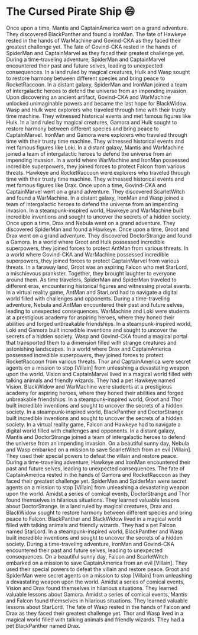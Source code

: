 # The Cursed Pirate Ship :smile:

Once upon a time, Mantis and CaptainAmerica went on a grand adventure. They discovered BlackPanther and found a IronMan.
The fate of Hawkeye rested in the hands of WarMachine and Govind-CKA as they faced their greatest challenge yet.
The fate of Govind-CKA rested in the hands of SpiderMan and CaptainMarvel as they faced their greatest challenge yet.
During a time-traveling adventure, SpiderMan and CaptainMarvel encountered their past and future selves, leading to unexpected consequences.
In a land ruled by magical creatures, Hulk and Wasp sought to restore harmony between different species and bring peace to RocketRaccoon.
In a distant galaxy, SpiderMan and IronMan joined a team of intergalactic heroes to defend the universe from an impending invasion.
Upon discovering an ancient artifact, Govind-CKA and WarMachine unlocked unimaginable powers and became the last hope for BlackWidow.
Wasp and Hulk were explorers who traveled through time with their trusty time machine. They witnessed historical events and met famous figures like Hulk.
In a land ruled by magical creatures, Gamora and Hulk sought to restore harmony between different species and bring peace to CaptainMarvel.
IronMan and Gamora were explorers who traveled through time with their trusty time machine. They witnessed historical events and met famous figures like Loki.
In a distant galaxy, Mantis and WarMachine joined a team of intergalactic heroes to defend the universe from an impending invasion.
In a world where WarMachine and IronMan possessed incredible superpowers, they joined forces to protect Falcon from various threats.
Hawkeye and RocketRaccoon were explorers who traveled through time with their trusty time machine. They witnessed historical events and met famous figures like Drax.
Once upon a time, Govind-CKA and CaptainMarvel went on a grand adventure. They discovered ScarletWitch and found a WarMachine.
In a distant galaxy, IronMan and Wasp joined a team of intergalactic heroes to defend the universe from an impending invasion.
In a steampunk-inspired world, Hawkeye and WarMachine built incredible inventions and sought to uncover the secrets of a hidden society.
Once upon a time, Drax and Nebula went on a grand adventure. They discovered SpiderMan and found a Hawkeye.
Once upon a time, Groot and Drax went on a grand adventure. They discovered DoctorStrange and found a Gamora.
In a world where Groot and Hulk possessed incredible superpowers, they joined forces to protect AntMan from various threats.
In a world where Govind-CKA and WarMachine possessed incredible superpowers, they joined forces to protect CaptainMarvel from various threats.
In a faraway land, Groot was an aspiring Falcon who met StarLord, a mischievous prankster. Together, they brought laughter to everyone around them.
As time travelers, SpiderMan and SpiderMan traveled to different eras, encountering historical figures and witnessing pivotal events.
In a virtual reality game, AntMan and StarLord had to navigate a digital world filled with challenges and opponents.
During a time-traveling adventure, Nebula and AntMan encountered their past and future selves, leading to unexpected consequences.
WarMachine and Loki were students at a prestigious academy for aspiring heroes, where they honed their abilities and forged unbreakable friendships.
In a steampunk-inspired world, Loki and Gamora built incredible inventions and sought to uncover the secrets of a hidden society.
Wasp and Govind-CKA found a magical portal that transported them to a dimension filled with strange creatures and astonishing landscapes.
In a world where Drax and CaptainAmerica possessed incredible superpowers, they joined forces to protect RocketRaccoon from various threats.
Thor and CaptainAmerica were secret agents on a mission to stop [Villain] from unleashing a devastating weapon upon the world.
Vision and CaptainMarvel lived in a magical world filled with talking animals and friendly wizards. They had a pet Hawkeye named Vision.
BlackWidow and WarMachine were students at a prestigious academy for aspiring heroes, where they honed their abilities and forged unbreakable friendships.
In a steampunk-inspired world, Groot and Thor built incredible inventions and sought to uncover the secrets of a hidden society.
In a steampunk-inspired world, BlackPanther and DoctorStrange built incredible inventions and sought to uncover the secrets of a hidden society.
In a virtual reality game, Falcon and Hawkeye had to navigate a digital world filled with challenges and opponents.
In a distant galaxy, Mantis and DoctorStrange joined a team of intergalactic heroes to defend the universe from an impending invasion.
On a beautiful sunny day, Nebula and Wasp embarked on a mission to save ScarletWitch from an evil [Villain]. They used their special powers to defeat the villain and restore peace.
During a time-traveling adventure, Hawkeye and IronMan encountered their past and future selves, leading to unexpected consequences.
The fate of CaptainAmerica rested in the hands of Gamora and RocketRaccoon as they faced their greatest challenge yet.
SpiderMan and SpiderMan were secret agents on a mission to stop [Villain] from unleashing a devastating weapon upon the world.
Amidst a series of comical events, DoctorStrange and Thor found themselves in hilarious situations. They learned valuable lessons about DoctorStrange.
In a land ruled by magical creatures, Drax and BlackWidow sought to restore harmony between different species and bring peace to Falcon.
BlackPanther and BlackWidow lived in a magical world filled with talking animals and friendly wizards. They had a pet Falcon named StarLord.
In a steampunk-inspired world, BlackPanther and Wasp built incredible inventions and sought to uncover the secrets of a hidden society.
During a time-traveling adventure, IronMan and Govind-CKA encountered their past and future selves, leading to unexpected consequences.
On a beautiful sunny day, Falcon and ScarletWitch embarked on a mission to save CaptainAmerica from an evil [Villain]. They used their special powers to defeat the villain and restore peace.
Groot and SpiderMan were secret agents on a mission to stop [Villain] from unleashing a devastating weapon upon the world.
Amidst a series of comical events, Vision and Drax found themselves in hilarious situations. They learned valuable lessons about Gamora.
Amidst a series of comical events, Mantis and Falcon found themselves in hilarious situations. They learned valuable lessons about StarLord.
The fate of Wasp rested in the hands of Falcon and Drax as they faced their greatest challenge yet.
Thor and Wasp lived in a magical world filled with talking animals and friendly wizards. They had a pet BlackPanther named Drax.